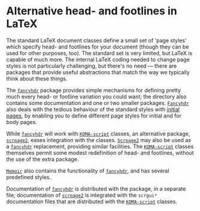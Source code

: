 # Alternative head- and footlines in LaTeX

The standard LaTeX document classes define a small set of 'page
styles' which specify head- and footlines for your document (though
they can be used for other purposes, too).  The standard set is very
limited, but LaTeX is capable of much more.  The internal
LaTeX coding needed to change page styles is not particularly
challenging, but there's no need&nbsp;&mdash; there are packages that provide
useful abstractions that match the way we typically think about these
things.

The [`fancyhdr`](http://ctan.org/pkg/fancyhdr) package provides
simple mechanisms for defining pretty much every head- or footline
variation you could want; the directory also contains some
documentation and one or two smaller packages.  [`Fancyhdr`](http://ctan.org/pkg/Fancyhdr) 
also deals with the tedious behaviour of the standard styles with
[initial pages](./FAQ-nopageno.html), by enabling you to define
different page styles for initial and for body pages.

While [`fancyhdr`](http://ctan.org/pkg/fancyhdr) will work with [`KOMA-script`](http://ctan.org/pkg/KOMA-script) classes,
an alternative package, [`scrpage2`](http://ctan.org/pkg/scrpage2), eases integration with the
classes.  [`Scrpage2`](http://ctan.org/pkg/Scrpage2) may also be used as a [`fancyhdr`](http://ctan.org/pkg/fancyhdr)
replacement, providing similar facilities.  The [`KOMA-script`](http://ctan.org/pkg/KOMA-script)
classes themselves permit some modest redefinition of head- and
footlines, without the use of the extra package.

[`Memoir`](http://ctan.org/pkg/Memoir) also contains the functionality of [`fancyhdr`](http://ctan.org/pkg/fancyhdr),
and has several predefined styles.

Documentation of [`fancyhdr`](http://ctan.org/pkg/fancyhdr) is distributed with the package,
in a separate file; documentation of [`scrpage2`](http://ctan.org/pkg/scrpage2) is integrated
with the `scrgui*` documentation files that are distributed with
the [`KOMA-script`](http://ctan.org/pkg/KOMA-script) classes.

